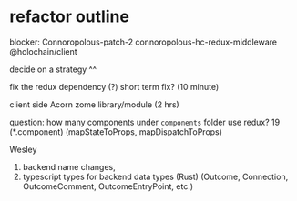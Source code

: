 # refactor outline


blocker: Connoropolous-patch-2  connoropolous-hc-redux-middleware @holochain/client

decide on a strategy ^^

fix the redux dependency (?) short term fix? (10 minute)

client side Acorn zome library/module (2 hrs)



question: how many components under `components` folder use redux? 19 (*.component) (mapStateToProps, mapDispatchToProps)



Wesley
1. backend name changes, 
2. typescript types for backend data types (Rust) (Outcome, Connection, OutcomeComment, OutcomeEntryPoint, etc.)






